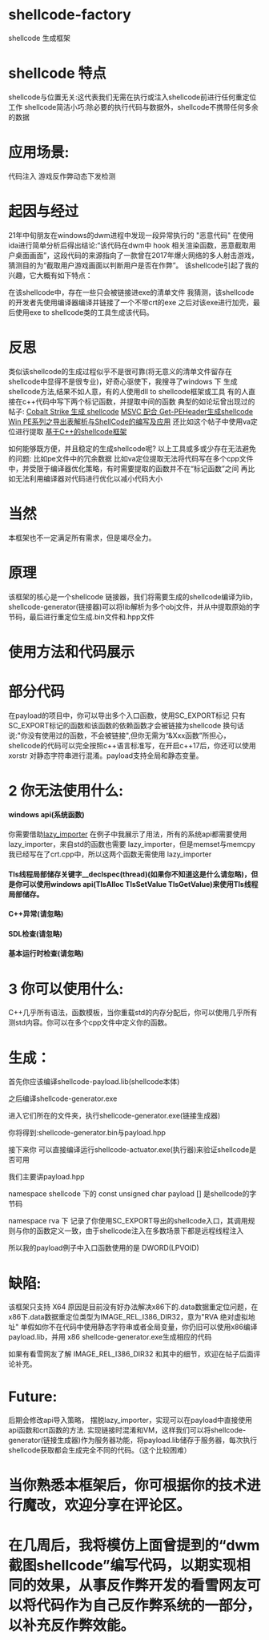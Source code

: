 # shellcode-factory
shellcode 生成框架
# shellcode 特点
shellcode与位置无关:这代表我们无需在执行或注入shellcode前进行任何重定位工作
shellcode简洁小巧:除必要的执行代码与数据外，shellcode不携带任何多余的数据
# 应用场景: 
代码注入 游戏反作弊动态下发检测
# 起因与经过
21年中旬朋友在windows的dwm进程中发现一段异常执行的 "恶意代码"
在使用ida进行简单分析后得出结论:“该代码在dwm中 hook 相关渲染函数，恶意截取用户桌面画面”，这段代码的来源指向了一款曾在2017年爆火网络的多人射击游戏，猜测目的为“截取用户游戏画面以判断用户是否在作弊”。
该shellcode引起了我的兴趣，它大概有如下特点：

在该shellcode中，存在一些只会被链接进exe的清单文件
我猜测，该shellcode的开发者先使用编译器编译并链接了一个不带crt的exe
之后对该exe进行加壳，最后使用exe to shellcode类的工具生成该代码。
# 反思
类似该shellcode的生成过程似乎不是很可靠(将无意义的清单文件留存在shellcode中显得不是很专业)，好奇心驱使下，我搜寻了windows 下 生成 shellcode方法,结果不如人意，有的人使用dll to shellcode框架或工具
有的人直接在c++代码中写下两个标记函数，并提取中间的函数 
典型的如论坛曾出现过的帖子:
[Cobalt Strike 生成 shellcode](https://bbs.pediy.com/thread-271048.htm)
[MSVC 配合 Get-PEHeader生成shellcode](https://zeronohacker.com/1544.html)
[Win PE系列之导出表解析与ShellCode的编写及应用](https://bbs.pediy.com/thread-269753.htm)
还比如这个帖子中使用va定位进行提取
[基于C++的shellcode框架](https://bbs.pediy.com/thread-268639.htm)

如何能够既方便，并且稳定的生成shellcode呢?
以上工具或多或少存在无法避免的问题:
比如pe文件中的冗余数据
比如va定位提取无法将代码写在多个cpp文件中，并受限于编译器优化策略，有时需要提取的函数并不在“标记函数”之间
再比如无法利用编译器对代码进行优化以减小代码大小

# 当然
本框架也不一定满足所有需求，但是竭尽全力。

# 原理
该框架的核心是一个shellcode 链接器，我们将需要生成的shellcode编译为lib，shellcode-generator(链接器)可以将lib解析为多个obj文件，并从中提取原始的字节码，最后进行重定位生成.bin文件和.hpp文件
# 使用方法和代码展示

# 部分代码

在payload的项目中，你可以导出多个入口函数，使用SC_EXPORT标记
只有SC_EXPORT标记的函数和该函数的依赖函数才会被链接为shellcode
换句话说:"你没有使用过的函数，不会被链接",但你无需为“&Xxx函数”所担心，shellcode的代码可以完全按照c++语言标准写，在开启c++17后，你还可以使用xorstr 对静态字符串进行混淆。payload支持全局和静态变量。
# 2 你无法使用什么:
#### windows api(系统函数) 
你需要借助[lazy_importer](https://github.com/JustasMasiulis/lazy_importer)
在例子中我展示了用法，所有的系统api都需要使用lazy_importer，来自std的函数也需要 lazy_importer，但是memset与memcpy我已经写在了crt.cpp中，所以这两个函数无需使用 lazy_importer 

#### Tls线程局部储存关键字__declspec(thread)(如果你不知道这是什么请忽略)，但是你可以使用windows api(TlsAlloc TlsSetValue TlsGetValue)来使用Tls线程局部储存。
#### C++异常(请忽略)
#### SDL检查(请忽略)
#### 基本运行时检查(请忽略)
# 3 你可以使用什么:
C++几乎所有语法，函数模板，当你重载std的内存分配后，你可以使用几乎所有测std内容。你可以在多个cpp文件中定义你的函数。
# 生成：
首先你应该编译shellcode-payload.lib(shellcode本体)

之后编译shellcode-generator.exe

进入它们所在的文件夹，执行shellcode-generator.exe(链接生成器)

你将得到:shellcode-generator.bin与payload.hpp

接下来你 可以直接编译运行shellcode-actuator.exe(执行器)来验证shellcode是否可用

我们主要讲payload.hpp

namespace shellcode 下的 const unsigned char payload [] 是shellcode的字节码

namespace rva 下 记录了你使用SC_EXPORT导出的shellcode入口，其调用规则与你的函数定义一致，由于shellcode注入在多数场景下都是远程线程注入

所以我的payload例子中入口函数使用的是 DWORD(LPVOID)

# 缺陷:
该框架只支持 X64 原因是目前没有好办法解决x86下的.data数据重定位问题，在x86下.data数据重定位类型为IMAGE_REL_I386_DIR32，意为"RVA 绝对虚拟地址"
单假如你不在代码中使用静态字符串或者全局变量，你仍旧可以使用x86编译 payload.lib，并用 x86 shellcode-generator.exe生成相应的代码

如果有看雪网友了解 IMAGE_REL_I386_DIR32 和其中的细节，欢迎在帖子后面评论补充。
# Future:
后期会修改api导入策略， 摆脱lazy_importer，实现可以在payload中直接使用api函数和crt函数的方法.
实现链接时混淆和VM，这样我们可以将shellcode-generator(链接生成器)作为服务器功能，将payload.lib储存于服务器，每次执行shellcode获取都会生成完全不同的代码。（这个比较困难）
# 当你熟悉本框架后，你可根据你的技术进行魔改，欢迎分享在评论区。
# 在几周后，我将模仿上面曾提到的“dwm截图shellcode”编写代码，以期实现相同的效果，从事反作弊开发的看雪网友可以将代码作为自己反作弊系统的一部分，以补充反作弊效能。
